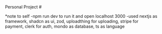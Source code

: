 Personal Project #

*note to self
-npm run dev to run it and open localhost 3000
-used nextjs as framework, shadcn as ui, zod, uploadthing for uploading, stripe for payment, clerk for auth, mondo as database, ts as language

